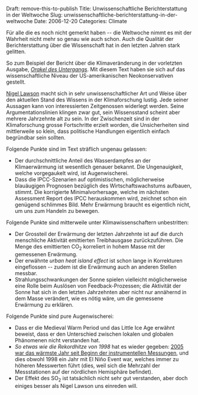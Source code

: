Draft: remove-this-to-publish
Title: Unwissenschaftliche Berichterstattung in der Weltwoche
Slug: unwissenschaftliche-berichterstattung-in-der-weltwoche
Date: 2006-12-20
Categories: Climate

Für alle die es noch nicht gemerkt haben -- die Weltwoche nimmt es mit der Wahrheit nicht mehr so genau wie auch schon. Auch die Qualität der Berichterstattung über die Wissenschaft hat in den letzten Jahren stark gelitten.

So zum Beispiel der Bericht über die Klimaveränderung in der vorletzten Ausgabe, [_Orakel des Untergangs_](http://www.weltwoche.ch/artikel/?AssetID=15460&CategoryID=91). Mit diesem Text haben sie sich auf das wissenschaftliche Niveau der US-amerikanischen Neokonservativen gestellt.

[Nigel Lawson](http://www.realclimate.org/index.php?p=203) macht sich in sehr unwissenschaftlicher Art und Weise über den aktuellen Stand des Wissens in der Klimaforschung lustig. Jede seiner Aussagen kann von interessierten Zeitgenossen widerlegt werden. Seine Argumentationslinien klingen zwar gut, sein Wissensstand scheint aber mehrere Jahrzehnte alt zu sein. In der Zwischenzeit sind in der Klimaforschung grosse Fortschritte erzielt worden, die Unsicherheiten sind mittlerweile so klein, dass politische Handlungen eigentlich einfach begründbar sein sollten.

Folgende Punkte sind im Text sträflich ungenau gelassen:

- Der durchschnittliche Anteil des Wasserdampfes an der Klimaerwärmung ist wesentlich genauer bekannt. Die Ungenauigkeit, welche vorgegaukelt wird, ist Augenwischerei.
- Dass die IPCC-Szenarien auf optimistischen, möglicherweise blauäugigen Prognosen bezüglich des Wirtschaftswachstums aufbauen, stimmt. Die korrigierte Minimalvorhersage, welche im nächsten Assessment Report des IPCC herauskommen wird, zeichnet schon ein genügend schlimmes Bild. Mehr Erwärmung braucht es eigentlich nicht, um uns zum Handeln zu bewegen.

Folgende Punkte sind mitterweile unter Klimawissenschaftern unbestritten:

- Der Grossteil der Erwärmung der letzten Jahrzehnte ist auf die durch menschliche Aktivität emittierten Treibhausgase zurückzuführen. Die Menge des emittierten CO<sub>2</sub> korreliert in hohem Masse mit der gemessenen Erwärmung.
- Der erwähnte _urban heat island effect_ ist schon lange in Korrekturen eingeflossen -- zudem ist die Erwärmung auch an anderen Stellen messbar.
- Strahlungsschwankungen der Sonne spielen vielleicht möglicherweise eine Rolle beim Auslösen von Feedback-Prozessen; die Aktivität der Sonne hat sich in den letzten Jahrzehnten aber nicht nur annähernd in dem Masse verändert, wie es nötig wäre, um die gemessene Erwärmung zu erklären.

Folgende Punkte sind pure Augenwischerei:

- Dass er die Medieval Warm Period und das Little Ice Age erwähnt beweist, dass er den Unterschied zwischen lokalen und globalen Phänomenen nicht verstanden hat.
- _So etwas wie die Rekordhitze von 1998_ hat es wieder gegeben: [2005 war das wärmste Jahr seit Beginn der instrumentellen Messungen](http://spinlock.ch/blog/2005/12/18/2005-war-warmstes-jahr-seit-beginn-der-instrumentenmessungen/), und dies obwohl 1998 ein Jahr mit El Niño Event war, welches immer zu höheren Messwerten führt (dies, weil sich die Mehrzahl der Messstationen auf der nördlichen Hemisphäre befindet).
- Der Effekt des SO<sub>2</sub> ist tatsächlich nicht sehr gut verstanden, aber doch einiges besser als Nigel Lawson uns einreden will.
